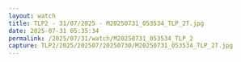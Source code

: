 ```yaml
---
layout: watch
title: TLP2 - 31/07/2025 - M20250731_053534_TLP_2T.jpg
date: 2025-07-31 05:35:34
permalink: /2025/07/31/watch/M20250731_053534_TLP_2
capture: TLP2/2025/202507/20250730/M20250731_053534_TLP_2T.jpg
---
```

